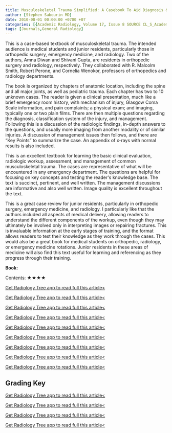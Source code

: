 ```yaml
---
title: Musculoskeletal Trauma Simplified: A Casebook To Aid Diagnosis & Management
author: [Stephen Sabourin MD]
date: 2010-08-01 00:00:00 +0700 +07
categories: [{Academic Radiology, Volume 17, Issue 8 SOURCE CL_S_AcademicRadiologyVolume17Issue8 1}]
tags: [Journals,General Radiology]
---
```

This is a case-based textbook of musculoskeletal trauma. The intended audience is medical students and junior residents, particularly those in orthopedic surgery, emergency medicine, and radiology. Two of the authors, Amna Diwan and Shivani Gupta, are residents in orthopedic surgery and radiology, respectively. They collaborated with R. Malcolm Smith, Robert Perone, and Cornelia Wenokor, professors of orthopedics and radiology departments.

The book is organized by chapters of anatomic location, including the spine and all major joints, as well as pediatric trauma. Each chapter has two to 10 unknown cases. The reader is given a clinical presentation, much like a brief emergency room history, with mechanism of injury, Glasgow Coma Scale information, and pain complaints; a physical exam; and imaging, typically one or two plain films. There are then multiple questions regarding the diagnosis, classification system of the injury, and management. Following this is a discussion of the radiologic findings, in-depth answers to the questions, and usually more imaging from another modality or of similar injuries. A discussion of management issues then follows, and there are “Key Points” to summarize the case. An appendix of x-rays with normal results is also included.

This is an excellent textbook for learning the basic clinical evaluation, radiologic workup, assessment, and management of common musculoskeletal trauma. The cases are representative of what will be encountered in any emergency department. The questions are helpful for focusing on key concepts and testing the reader's knowledge base. The text is succinct, pertinent, and well written. The management discussions are informative and also well written. Image quality is excellent throughout the text.

This is a great case review for junior residents, particularly in orthopedic surgery, emergency medicine, and radiology. I particularly like that the authors included all aspects of medical delivery, allowing readers to understand the different components of the workup, even though they may ultimately be involved only in interpreting images or repairing fractures. This is invaluable information at the early stages of training, and the format allows readers to test their knowledge as they work through the cases. This would also be a great book for medical students on orthopedic, radiology, or emergency medicine rotations. Junior residents in these areas of medicine will also find this text useful for learning and referencing as they progress through their training.

**Book:**

Contents: ★★★★

[Get Radiology Tree app to read full this article<](https://clinicalpub.com/app)

[Get Radiology Tree app to read full this article<](https://clinicalpub.com/app)

[Get Radiology Tree app to read full this article<](https://clinicalpub.com/app)

[Get Radiology Tree app to read full this article<](https://clinicalpub.com/app)

[Get Radiology Tree app to read full this article<](https://clinicalpub.com/app)

[Get Radiology Tree app to read full this article<](https://clinicalpub.com/app)

[Get Radiology Tree app to read full this article<](https://clinicalpub.com/app)

[Get Radiology Tree app to read full this article<](https://clinicalpub.com/app)

[Get Radiology Tree app to read full this article<](https://clinicalpub.com/app)

## Grading Key

[Get Radiology Tree app to read full this article<](https://clinicalpub.com/app)

[Get Radiology Tree app to read full this article<](https://clinicalpub.com/app)

[Get Radiology Tree app to read full this article<](https://clinicalpub.com/app)

[Get Radiology Tree app to read full this article<](https://clinicalpub.com/app)